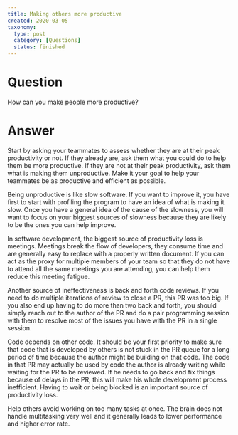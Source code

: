 ```yaml
---
title: Making others more productive
created: 2020-03-05
taxonomy:
  type: post
  category: [Questions]
  status: finished
---
```


# Question
How can you make people more productive?

# Answer
Start by asking your teammates to assess whether they are at their peak productivity or not. If they already are, ask them what you could do to help them be more productive. If they are not at their peak productivity, ask them what is making them unproductive. Make it your goal to help your teammates be as productive and efficient as possible.

Being unproductive is like slow software. If you want to improve it, you have first to start with profiling the program to have an idea of what is making it slow. Once you have a general idea of the cause of the slowness, you will want to focus on your biggest sources of slowness because they are likely to be the ones you can help improve.

In software development, the biggest source of productivity loss is meetings. Meetings break the flow of developers, they consume time and are generally easy to replace with a properly written document. If you can act as the proxy for multiple members of your team so that they do not have to attend all the same meetings you are attending, you can help them reduce this meeting fatigue.

Another source of ineffectiveness is back and forth code reviews. If you need to do multiple iterations of review to close a PR, this PR was too big. If you also end up having to do more than two back and forth, you should simply reach out to the author of the PR and do a pair programming session with them to resolve most of the issues you have with the PR in a single session.

Code depends on other code. It should be your first priority to make sure that code that is developed by others is not stuck in the PR queue for a long period of time because the author might be building on that code. The code in that PR may actually be used by code the author is already writing while waiting for the PR to be reviewed. If he needs to go back and fix things because of delays in the PR, this will make his whole development process inefficient. Having to wait or being blocked is an important source of productivity loss.

Help others avoid working on too many tasks at once. The brain does not handle multitasking very well and it generally leads to lower performance and higher error rate.
